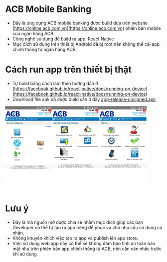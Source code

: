 # ACB Mobile Banking
- Đây là ứng dụng ACB mobile banking được build dựa trên website [https://online.acb.com.vn](https://online.acb.com.vn) phiên bản mobile của ngân hàng ACB.
- Công nghệ sử dụng để build ra app: React Native
- Mục đích sử dụng trên thiết bị Android đã bị root nên không thể cài app chính thống từ ngân hàng ACB.

# Cách run app trên thiết bị thật
- Tự build bằng cách làm theo hướng dẫn ở 
[https://facebook.github.io/react-native/docs/running-on-device](https://facebook.github.io/react-native/docs/running-on-device)
- Download file apk đã được build sẵn ở đây [app-release-unsigned.apk](https://github.com/ozuit/acb/releases/download/1.0/app-release-unsigned.apk)

<img src="https://github.com/ozuit/acb/blob/master/img/photo_2019-06-12%2010.35.43.jpeg" width="30%"><img src="https://github.com/ozuit/acb/blob/master/img/photo_2019-06-12%2010.35.36.jpeg" width="30%"><img src="https://github.com/ozuit/acb/blob/master/img/photo_2019-06-12%2010.35.32.jpeg" width="30%">

# Lưu ý
- Đây là mã nguồn mở được chia sẻ nhằm mục đích giúp các bạn Developer có thể tự tạo ra app riêng để phục vụ cho nhu cầu sử dụng cá nhân.
- Không khuyến khích việc tạo ra app và publish lên app store.
- Việc sử dụng web app này có thể sẽ không đảm bảo tính an toàn bảo mật như trên phiên bản app chính thống từ ACB, nên cần cân nhắc trước khi sử dụng.
